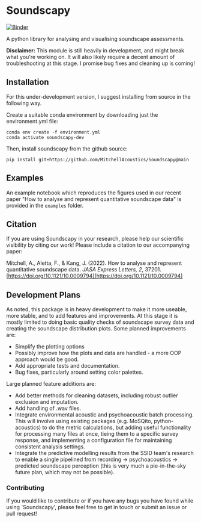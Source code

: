 # Soundscapy
[![Binder](https://mybinder.org/badge_logo.svg)](https://mybinder.org/v2/gh/MitchellAcoustics/Soundscapy/main?labpath=examples%2FHowToAnalyseAndRepresentSoundscapes.ipynb) 

A python library for analysing and visualising soundscape assessments. 

**Disclaimer:** This module is still heavily in development, and might break what you're working on. It will also likely require a decent amount of troubleshooting at this stage. I promise bug fixes and cleaning up is coming!

## Installation

For this under-development version, I suggest installing from source in the following way. 

Create a suitable conda environment by downloading just the environment.yml file:
```
conda env create -f environment.yml
conda activate soundscapy-dev
```
Then, install soundscapy from the github source:
```
pip install git+https://github.com/MitchellAcoustics/Soundscapy@main
```

## Examples

An example notebook which reproduces the figures used in our recent paper "How to analyse and represent quantitative soundscape data" is provided in the `examples` folder.

## Citation

If you are using Soundscapy in your research, please help our scientific visibility by citing our work! Please include a citation to our accompanying paper:

Mitchell, A., Aletta, F., & Kang, J. (2022). How to analyse and represent quantitative soundscape data. *JASA Express Letters, 2*, 37201. [https://doi.org/10.1121/10.0009794](https://doi.org/10.1121/10.0009794)


<!---
Bibtex:
```
@Article{Mitchell2022How,
  author         = {Mitchell, Andrew and Aletta, Francesco and Kang, Jian},
  journal        = {JASA Express Letters},
  title          = {How to analyse and represent quantitative soundscape data},
  year           = {2022},
  number         = {3},
  pages          = {037201},
  volume         = {2},
  doi            = {10.1121/10.0009794},
  eprint         = {https://doi.org/10.1121/10.0009794},
}

```
--->

## Development Plans

As noted, this package is in heavy development to make it more useable, more stable, and to add features and improvements. At this stage it is mostly limited to doing basic quality checks of soundscape survey data and creating the soundscape distribution plots. Some planned improvements are:

 * Simplify the plotting options
 * Possibly improve how the plots and data are handled - a more OOP approach would be good.
 * Add appropriate tests and documentation.
 * Bug fixes, particularly around setting color palettes.

Large planned feature additions are:

 * Add better methods for cleaning datasets, including robust outlier exclusion and imputation.
 * Add handling of .wav files.
 * Integrate environmental acoustic and psychoacoustic batch processing. This will involve using existing packages (e.g. MoSQito, python-acoustics) to do the metric calculations, but adding useful functionality for processing many files at once, tieing them to a specific survey response, and implementing a configuration file for maintaining consistent analysis settings.
 * Integrate the predictive modelling results from the SSID team's research to enable a single pipelined from recording -> psychoacoustics -> predicted soundscape perception (this is very much a pie-in-the-sky future plan, which may not be possible).

### Contributing

If you would like to contribute or if you have any bugs you have found while using `Soundscapy', please feel free to get in touch or submit an issue or pull request!
